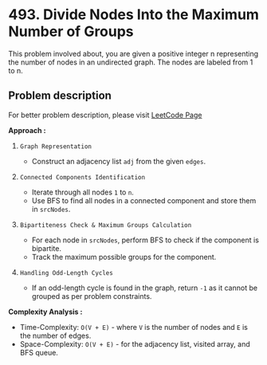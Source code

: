 # 493. Divide Nodes Into the Maximum Number of Groups

This problem involved about, you are given a positive integer n representing the number of nodes in an undirected graph. The nodes are labeled from 1 to n.<br/>

## Problem description

For better problem description, please visit [LeetCode Page](https://leetcode.com/problems/divide-nodes-into-the-maximum-number-of-groups/description/)

**Approach :**<br/>

1. `Graph Representation`

    - Construct an adjacency list `adj` from the given `edges`.

2. `Connected Components Identification`

    - Iterate through all nodes `1` to `n`.
    - Use BFS to find all nodes in a connected component and store them in `srcNodes`.

3. `Bipartiteness Check & Maximum Groups Calculation`

    - For each node in `srcNodes`, perform BFS to check if the component is bipartite.
    - Track the maximum possible groups for the component.

4. `Handling Odd-Length Cycles`
    - If an odd-length cycle is found in the graph, return `-1` as it cannot be grouped as per problem constraints.

**Complexity Analysis :**<br/>

-   Time-Complexity: `O(V + E)` - where `V` is the number of nodes and `E` is the number of edges.
-   Space-Complexity: `O(V + E)` - for the adjacency list, visited array, and BFS queue.
